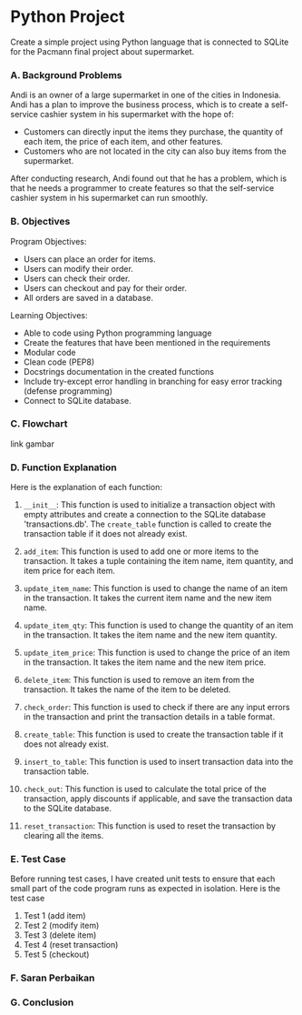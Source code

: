 # Python Project

Create a simple project using Python language that is connected to SQLite for the Pacmann final project about supermarket.

### A. Background Problems
Andi is an owner of a large supermarket in one of the cities in Indonesia. Andi has a plan to improve the business process, which is to create a self-service cashier system in his supermarket with the hope of:
-   Customers can directly input the items they purchase, the quantity of each item, the price of each item, and other features.
-   Customers who are not located in the city can also buy items from the supermarket.

After conducting research, Andi found out that he has a problem, which is that he needs a programmer to create features so that the self-service cashier system in his supermarket can run smoothly.

### B. Objectives

Program Objectives:
-   Users can place an order for items.
-   Users can modify their order.
-   Users can check their order.
-   Users can checkout and pay for their order.
-   All orders are saved in a database.

Learning Objectives:
-   Able to code using Python programming language
-   Create the features that have been mentioned in the requirements
-   Modular code
-   Clean code (PEP8)
-   Docstrings documentation in the created functions
-   Include try-except error handling in branching for easy error tracking (defense programming)
-   Connect to SQLite database.

### C. Flowchart
link gambar

### D. Function Explanation
Here is the explanation of each function:

1.  `__init__`: This function is used to initialize a transaction object with empty attributes and create a connection to the SQLite database 'transactions.db'. The `create_table` function is called to create the transaction table if it does not already exist.
    
2.  `add_item`: This function is used to add one or more items to the transaction. It takes a tuple containing the item name, item quantity, and item price for each item.
    
3.  `update_item_name`: This function is used to change the name of an item in the transaction. It takes the current item name and the new item name.
    
4.  `update_item_qty`: This function is used to change the quantity of an item in the transaction. It takes the item name and the new item quantity.
    
5.  `update_item_price`: This function is used to change the price of an item in the transaction. It takes the item name and the new item price.
    
6.  `delete_item`: This function is used to remove an item from the transaction. It takes the name of the item to be deleted.
    
7.  `check_order`: This function is used to check if there are any input errors in the transaction and print the transaction details in a table format.
    
8.  `create_table`: This function is used to create the transaction table if it does not already exist.
    
9.  `insert_to_table`: This function is used to insert transaction data into the transaction table.
    
10.  `check_out`: This function is used to calculate the total price of the transaction, apply discounts if applicable, and save the transaction data to the SQLite database.
    
11.  `reset_transaction`: This function is used to reset the transaction by clearing all the items.

### E. Test Case
Before running test cases, I have created unit tests to ensure that each small part of the code program runs as expected in isolation.
Here is the test case
1. Test 1 (add item)
2. Test 2 (modify item)
3. Test 3 (delete item)
4. Test 4 (reset transaction)
5. Test 5 (checkout)
   
### F. Saran Perbaikan
### G. Conclusion